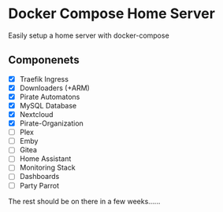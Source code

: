 # Docker Compose Home Server

Easily setup a home server with docker-compose

## Componenets

- [X] Traefik Ingress
- [X] Downloaders (+ARM)
- [X] Pirate Automatons
- [X] MySQL Database
- [X] Nextcloud
- [X] Pirate-Organization
- [ ] Plex
- [ ] Emby
- [ ] Gitea
- [ ] Home Assistant
- [ ] Monitoring Stack
- [ ] Dashboards
- [ ] Party Parrot

The rest should be on there in a few weeks......

